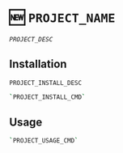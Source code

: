 # 🆕 `PROJECT_NAME`

_`PROJECT_DESC`_

## Installation

`PROJECT_INSTALL_DESC`

```bash
`PROJECT_INSTALL_CMD`
```

## Usage

```bash
`PROJECT_USAGE_CMD`
```

<!-- 
## Credits

TODO: Uncomment and add credit information.
-->
